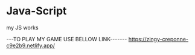 # Java-Script
my JS works

---TO PLAY MY GAME USE BELLOW LINK-------
https://zingy-creponne-c9e2b9.netlify.app/
